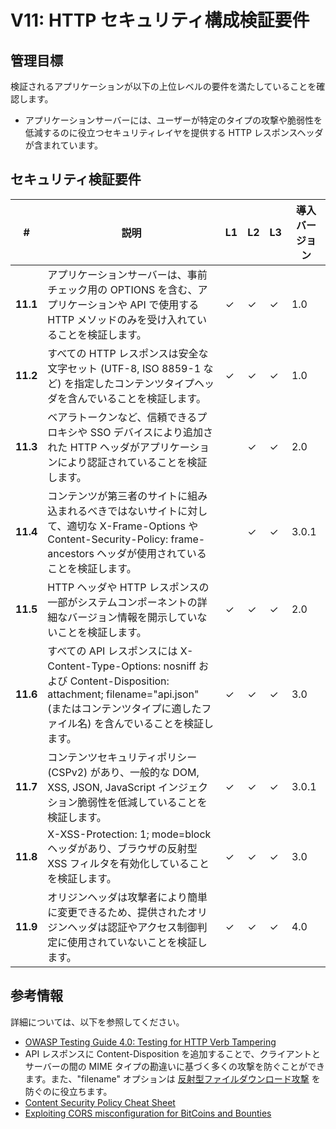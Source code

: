 # V11: HTTP セキュリティ構成検証要件

## 管理目標

検証されるアプリケーションが以下の上位レベルの要件を満たしていることを確認します。

* アプリケーションサーバーには、ユーザーが特定のタイプの攻撃や脆弱性を低減するのに役立つセキュリティレイヤを提供する HTTP レスポンスヘッダが含まれています。


## セキュリティ検証要件

| # | 説明 | L1 | L2 | L3 | 導入バージョン |
| --- | --- | --- | --- | -- | -- |
| **11.1** | アプリケーションサーバーは、事前チェック用の OPTIONS を含む、アプリケーションや API で使用する HTTP メソッドのみを受け入れていることを検証します。 | ✓ | ✓ | ✓ | 1.0 |
| **11.2** | すべての HTTP レスポンスは安全な文字セット (UTF-8, ISO 8859-1 など) を指定したコンテンツタイプヘッダを含んでいることを検証します。 | ✓ | ✓ | ✓ | 1.0 |
| **11.3** | ベアラトークンなど、信頼できるプロキシや SSO デバイスにより追加された HTTP ヘッダがアプリケーションにより認証されていることを検証します。 |  | ✓ | ✓ | 2.0 |
| **11.4** | コンテンツが第三者のサイトに組み込まれるべきではないサイトに対して、適切な X-Frame-Options や Content-Security-Policy: frame-ancestors ヘッダが使用されていることを検証します。 |  | ✓ | ✓ | 3.0.1 |
| **11.5** | HTTP ヘッダや HTTP レスポンスの一部がシステムコンポーネントの詳細なバージョン情報を開示していないことを検証します。 | ✓ | ✓ | ✓ | 2.0 |
| **11.6** | すべての API レスポンスには X-Content-Type-Options: nosniff および Content-Disposition: attachment; filename="api.json" (またはコンテンツタイプに適したファイル名) を含んでいることを検証します。 | ✓ | ✓ | ✓ | 3.0 |
| **11.7** | コンテンツセキュリティポリシー (CSPv2) があり、一般的な DOM, XSS, JSON, JavaScript インジェクション脆弱性を低減していることを検証します。 | ✓ | ✓ | ✓ | 3.0.1 |
| **11.8** | X-XSS-Protection: 1; mode=block ヘッダがあり、ブラウザの反射型 XSS フィルタを有効化していることを検証します。 | ✓ | ✓ | ✓ | 3.0 |
| **11.9** | オリジンヘッダは攻撃者により簡単に変更できるため、提供されたオリジンヘッダは認証やアクセス制御判定に使用されていないことを検証します。 | ✓ | ✓ | ✓ | 4.0 |

## 参考情報

詳細については、以下を参照してください。

* [OWASP Testing Guide 4.0: Testing for HTTP Verb Tampering]( https://www.owasp.org/index.php/Testing_for_HTTP_Verb_Tampering_%28OTG-INPVAL-003%29)
* API レスポンスに Content-Disposition を追加することで、クライアントとサーバーの間の MIME タイプの勘違いに基づく多くの攻撃を防ぐことができます。また、"filename" オプションは [反射型ファイルダウンロード攻撃](https://www.blackhat.com/docs/eu-14/materials/eu-14-Hafif-Reflected-File-Download-A-New-Web-Attack-Vector.pdf) を防ぐのに役立ちます。
* [Content Security Policy Cheat Sheet](https://www.owasp.org/index.php?title=Content_Security_Policy_Cheat_Sheet)
* [Exploiting CORS misconfiguration for BitCoins and Bounties](https://portswigger.net/blog/exploiting-cors-misconfigurations-for-bitcoins-and-bounties)
